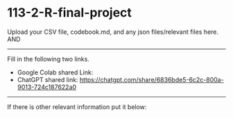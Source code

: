 # 113-2-R-final-project

Upload your CSV file, codebook.md, and any json files/relevant files here. AND 

---
Fill in the following two links.

 - Google Colab shared Link:  
 - ChatGPT shared link:  https://chatgpt.com/share/6836bde5-6c2c-800a-9013-724c187622a0

---
If there is other relevant information put it below:

